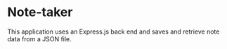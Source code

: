 # Note-taker
This application uses an Express.js back end and saves and retrieve note data from a JSON file.
